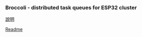 ### Broccoli - distributed task queues for ESP32 cluster
[說明](https://github.com/Wei1234c/Broccoli/blob/master/notebooks/demo/Broccoli_readme_tw.ipynb)  

[Readme](https://github.com/Wei1234c/Broccoli/blob/master/notebooks/demo/Broccoli_readme_en.ipynb)  